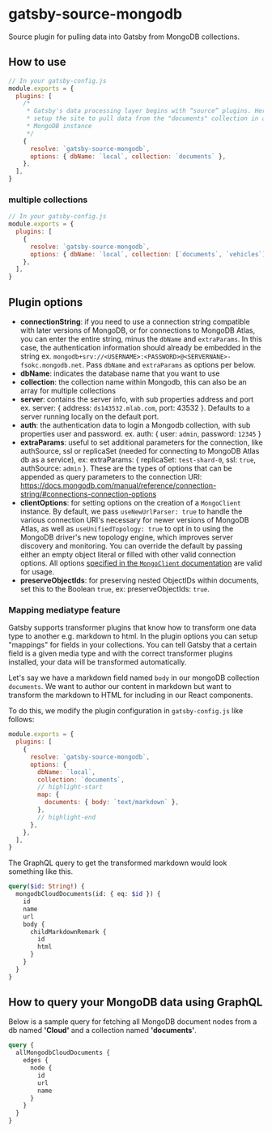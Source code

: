 # gatsby-source-mongodb

Source plugin for pulling data into Gatsby from MongoDB collections.

## How to use

```javascript
// In your gatsby-config.js
module.exports = {
  plugins: [
    /*
     * Gatsby's data processing layer begins with “source” plugins. Here we
     * setup the site to pull data from the "documents" collection in a local
     * MongoDB instance
     */
    {
      resolve: `gatsby-source-mongodb`,
      options: { dbName: `local`, collection: `documents` },
    },
  ],
}
```

### multiple collections

```javascript
// In your gatsby-config.js
module.exports = {
  plugins: [
    {
      resolve: `gatsby-source-mongodb`,
      options: { dbName: `local`, collection: [`documents`, `vehicles`] },
    },
  ],
}
```

## Plugin options

- **connectionString**: if you need to use a connection string compatible with later versions of MongoDB, or for connections to MongoDB Atlas, you can enter the entire string, minus the `dbName` and `extraParams`. In this case, the authentication information should already be embedded in the string ex. `mongodb+srv://<USERNAME>:<PASSWORD>@<SERVERNANE>-fsokc.mongodb.net`. Pass `dbName` and `extraParams` as options per below.
- **dbName**: indicates the database name that you want to use
- **collection**: the collection name within Mongodb, this can also be an array
  for multiple collections
- **server**: contains the server info, with sub properties address and port ex.
  server: { address: `ds143532.mlab.com`, port: 43532 }. Defaults to a server
  running locally on the default port.
- **auth**: the authentication data to login a Mongodb collection, with sub
  properties user and password. ex. auth: { user: `admin`, password: `12345` }
- **extraParams**: useful to set additional parameters for the connection, like authSource, ssl or replicaSet
  (needed for connecting to MongoDB Atlas db as a service), ex: extraParams: { replicaSet: `test-shard-0`, ssl: `true`, authSource: `admin` }. These are the types of options that can be appended as query parameters to the connection URI: https://docs.mongodb.com/manual/reference/connection-string/#connections-connection-options
- **clientOptions**: for setting options on the creation of a `MongoClient` instance. By default, we pass `useNewUrlParser: true` to handle the various connection URI's necessary for newer versions of MongoDB Atlas, as well as `useUnifiedTopology: true` to opt in to using the MongoDB driver's new topology engine, which improves server discovery and monitoring. You can override the default by passing either an empty object literal or filled with other valid connection options. All options [specified in the `MongoClient` documentation](http://mongodb.github.io/node-mongodb-native/3.1/reference/connecting/connection-settings/) are valid for usage.
- **preserveObjectIds**: for preserving nested ObjectIDs within documents, set this to the Boolean `true`, ex: preserveObjectIds: `true`.

### Mapping mediatype feature

Gatsby supports transformer plugins that know how to transform one data type to
another e.g. markdown to html. In the plugin options you can setup "mappings"
for fields in your collections. You can tell Gatsby that a certain field is a
given media type and with the correct transformer plugins installed, your data
will be transformed automatically.

Let's say we have a markdown field named `body` in our mongoDB collection
`documents`. We want to author our content in markdown but want to transform the
markdown to HTML for including in our React components.

To do this, we modify the plugin configuration in `gatsby-config.js` like
follows:

```javascript
module.exports = {
  plugins: [
    {
      resolve: `gatsby-source-mongodb`,
      options: {
        dbName: `local`,
        collection: `documents`,
        // highlight-start
        map: {
          documents: { body: `text/markdown` },
        },
        // highlight-end
      },
    },
  ],
}
```

The GraphQL query to get the transformed markdown would look something like
this.

```graphql
query($id: String!) {
  mongodbCloudDocuments(id: { eq: $id }) {
    id
    name
    url
    body {
      childMarkdownRemark {
        id
        html
      }
    }
  }
}
```

## How to query your MongoDB data using GraphQL

Below is a sample query for fetching all MongoDB document nodes from a db named
**'Cloud'** and a collection named **'documents'**.

```graphql
query {
  allMongodbCloudDocuments {
    edges {
      node {
        id
        url
        name
      }
    }
  }
}
```
